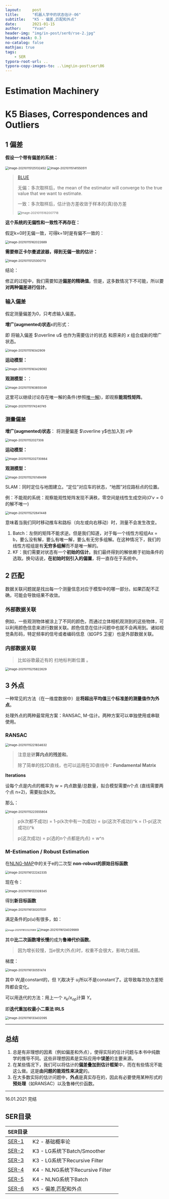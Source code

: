 ```yaml
---
layout:     post
title:      "机器人学中的状态估计-06"
subtitle:   "K5 - 偏差,匹配和外点"
date:       2021-01-15
author:     "Yvan"
header-img: "img/in-post/ser0/rse-2.jpg"
header-mask: 0.3
no-catalog: false
mathjax: true
tags:
    - SER
typora-root-url: ..
typora-copy-images-to: ..\img\in-post\ser\06
---
```


# Estimation Machinery

# K5 Biases, Correspondences and Outliers

## 1 偏差

**假设一个带有偏差的系统：**

<img src="/img/in-post/ser/06/image-20210115125132452.png" alt="image-20210115125132452" style="zoom: 67%;" />

<img src="/img/in-post/ser/06/image-20210115141550511.png" alt="image-20210115141550511" style="zoom:67%;" />

> [BLUE](../../../../../../2020/11/20/SER3/#最优线性无偏估计blue)
>
> 无偏：多次取样后，the mean of the estimator will converge to the true value that we want to estimate.
>
> 一致：多次取样后，估计协方差收敛于样本的(真)协方差
>
> <img src="/img/in-post/ser/06/image-20210115162007718.png" alt="image-20210115162007718" style="zoom: 67%;" />

**这个系统的无偏性和一致性不再存在：**

假定k=0时无偏一致，可得k=1时是有偏不一致的：

<img src="/img/in-post/ser/06/image-20210115162022689.png" alt="image-20210115162022689" style="zoom:67%;" />

**需要修正卡尔曼滤波器，得到无偏一致的估计：**

<img src="/img/in-post/ser/06/image-20210115125300713.png" alt="image-20210115125300713" style="zoom:67%;" />

结论：

修正的过程中，我们需要知道**偏差的精确值**。但是，这多数情况下不可能，所以要**对两种偏差进行估计**。

### 输入偏差

假定测量偏差为0，只考虑输入偏差。

**增广(augmented)状态**x的形式：

即 将输入偏差 $\overline u$ 也作为需要估计的状态 和原来的 $x$ 组合成新的增广状态。

<img src="/img/in-post/ser/06/image-2021011516342909.png" alt="image-2021011516342909" style="zoom:67%;" />

**运动模型：**

<img src="/img/in-post/ser/06/image-20210115163429092.png" alt="image-20210115163429092" style="zoom:67%;" />

**观测模型：**：

<img src="/img/in-post/ser/06/image-20210115163855049.png" alt="image-20210115163855049" style="zoom:67%;" />

这里可以继续讨论存在唯一解的条件(参照[唯一解](../../../../../../2020/11/20/SER3/#case-ii-without-initial-state))，即观察**能观性矩阵**。

<img src="/img/in-post/ser/06/image-20210115174240745.png" alt="image-20210115174240745" style="zoom:67%;" />

### 测量偏差

**增广(augmented)状态**： 将测量偏差 $\overline y$也加入到 $x$中

<img src="/img/in-post/ser/06/image-202101152027306.png" alt="image-202101152027306" style="zoom:67%;" />

**运动模型：**

<img src="/img/in-post/ser/06/image-20210115202730664.png" alt="image-20210115202730664" style="zoom:67%;" />

**观测模型：**

<img src="/img/in-post/ser/06/image-20210115210149499.png" alt="image-20210115210149499" style="zoom:67%;" />

SLAM：同时定位与地图建立。“定位”对应车的状态，“地图”对应路标点的位置。

例：不能观的系统：观察能观性矩阵发现不满秩，零空间是线性生成空间($O'v=0$的解不唯一) 

<img src="/img/in-post/ser/06/image-20210115212641448.png" alt="image-20210115212641448" style="zoom:67%;" />

意味着当我们同时移动推车和路标（向左或向右移动）时，测量不会发⽣改变。

1. Batch：左侧的矩阵不能求逆。但是我们知道，对于每⼀个线性方程组Ax = b，要么没有解，要么有唯⼀解，要么有无穷多组解。在这种情况下，我们的线性方程组是有**无穷多组解**而不是唯⼀解的。
2. KF：我们需要对状态有⼀个**初始的估计**。我们最终得到的解依赖于初始条件的选取。换句话说，**在初始时刻引入的偏置**，将⼀直存在于系统中。



## 2 匹配

数据关联问题就是找出每⼀个测量信息对应于模型中的哪⼀部分。如果匹配不正确，可能会导致结果不收敛。

### 外部数据关联

例如，⼀些观测物体被涂上了不同的颜色，而通过立体相机观测到的这些物体，可以利用颜色信息来进行数据关联。颜色信息在估计问题中也就不会再用到。诸如视觉条形码，特定频率的信号或者编码信息（如GPS 卫星）也是外部数据关联。

### 内部数据关联

> 比如谷歌最近有的 扫地标判断位置 。

<img src="/img/in-post/ser/06/image-20210115215822629.png" alt="image-20210115215822629" style="zoom:67%;" />



## 3 外点

⼀种常见的⽅法（在⼀维度数据中）是**将超出平均值三个标准差的测量值作为外点**。

处理外点的两种最常用方案：RANSAC, M-估计。两种方案可以单独使⽤或串联使用。

### RANSAC

<img src="/img/in-post/ser/06/image-20210115221834632.png" alt="image-20210115221834632" style="zoom:67%;" />

> 注意是**计算内点的残差和**。
>
> 除了简单的找2D直线，也可以运用在3D直线中：**Fundamental Matrix**

**Iterations**

设每个点是内点的概率为 w = 内点数量/总数量，拟合模型需要n个点 (直线需要两个点 n=2)，需要拟合k次。

那么：

<img src="/img/in-post/ser/06/image-20210115223555804.png" alt="image-20210115223555804" style="zoom:67%;" />

> p(k次都不成功) = 1-p(k次中有一次成功) = (p(这次不成功))^k  = (1-p(这次成功))^k 
>
> p(这次成功) = p(选的n个点都是内点) = w^n  



### M-Estimation / Robust Estimation 

在[NLNG-MAP](../../../../../../2020/12/31/SER5/#MAP-Start)中的关于e的二次型 **non-robust的原始目标函数**

<img src="/img/in-post/ser/06/image-20210116122242335.png" alt="image-20210116122242335" style="zoom:67%;" />

现在令：

<img src="/img/in-post/ser/06/image-20210116122328345.png" alt="image-20210116122328345" style="zoom:67%;" />

得到**新目标函数**

<img src="/img/in-post/ser/06/image-20210116130207031.png" alt="image-20210116130207031" style="zoom:67%;" />

满足条件的p(u)有很多，如：

<img src="/img/in-post/ser/06/image-20210116123221089.png" alt="image-20210116123221089" style="zoom: 50%;" />

<img src="/img/in-post/ser/06/image-20210116124029989.png" alt="image-20210116124029989" style="zoom:67%;" />

其中**比二次函数增长慢**的成为**鲁棒代价函数**。

> 因为增长较慢，当e很大(外点)时，权重不会很大，影响力减弱。



梯度：

<img src="/img/in-post/ser/06/image-20210116130551474.png" alt="image-20210116130551474" style="zoom:67%;" />

其中 $W_i$是constant的，但 $Y_i$取决于 $u_i$所以不是constant了。这导致每次协方差矩阵都会变化。

可以用迭代的方法：用上一个 $x_k/x_{op}$计算 $Y$。

即**迭代重加权最小二乘法 IRLS**

<img src="/img/in-post/ser/06/image-20210116133402095.png" alt="image-20210116133402095" style="zoom:67%;" />

---

## 总结

1. 总是有非理想的因素（例如偏差和外点），使得实际的估计问题与本书中纯数学的推导不同。这些非理想因素是实际应用中**误差**的主要来源。
2. 在某些情况下，我们可以将估计的**偏差叠加到估计框架**中，而在有些情况不能这么做。这是**由问题的能观性来决定**的。
3. 在大多数实际的估计问题中，**外点**是真实存在的，因此有必要使⽤某种形式的**预处理**（如RANSAC）以及鲁棒代价函数。

---

16.01.2021 完结



## SER目录

| SER目录                                    |                                 |      |
| ------------------------------------------ | ------------------------------- | ---- |
| [SER-1](../../../../../../2020/10/26/SER)  | K2 - 基础概率论                 |      |
| [SER-2](../../../../../../2020/11/09/SER2) | K3 - LG系统下Batch/Smoother     |      |
| [SER-3](../../../../../../2020/11/20/SER3) | K3 - LG系统下Recursive Filter   |      |
| [SER-4](../../../../../../2020/12/04/SER4) | K4 - NLNG系统下Recursive Filter |      |
| [SER-5](../../../../../../2020/12/31/SER5) | K4 - NLNG系统下Batch            |      |
| [SER-6](../../../../../../2021/01/15/SER6) | K5 - 偏差,匹配和外点            |      |

